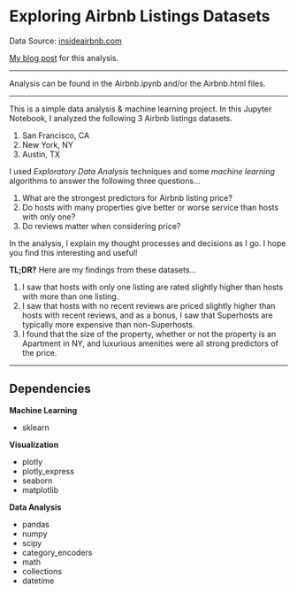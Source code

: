 # Exploring Airbnb Listings Datasets

Data Source: [insideairbnb.com](http://insideairbnb.com/get-the-data.html)

[My blog post](https://medium.com/@patrickjohnyudeguzman/digging-for-gold-in-airbnb-datasets-2ae10f1a7054?sk=1cc9261994d82e321f77d1026a581e36) for this analysis.

---

Analysis can be found in the Airbnb.ipynb and/or the Airbnb.html files.

---

This is a simple data analysis & machine learning project. In this Jupyter Notebook, I analyzed the following 3 Airbnb listings datasets.

1. San Francisco, CA
2. New York, NY
3. Austin, TX

I used *Exploratory Data Analysis* techniques and some *machine learning* algorithms to answer the following three questions...

1. What are the strongest predictors for Airbnb listing price?
2. Do hosts with many properties give better or worse service than hosts with only one?
3. Do reviews matter when considering price?

In the analysis, I explain my thought processes and decisions as I go. I hope you find this interesting and useful!

**TL;DR?** Here are my findings from these datasets...
1. I saw that hosts with only one listing are rated slightly higher than hosts with more than one listing.
2. I saw that hosts with no recent reviews are priced slightly higher than hosts with recent reviews, and as a bonus, I saw that Superhosts are typically more expensive than non-Superhosts.
3. I found that the size of the property, whether or not the property is an Apartment in NY, and luxurious amenities were all strong predictors of the price.

---

## Dependencies

**Machine Learning**
- sklearn

**Visualization**
- plotly
- plotly_express
- seaborn
- matplotlib

**Data Analysis**
- pandas
- numpy
- scipy
- category_encoders
- math
- collections
- datetime